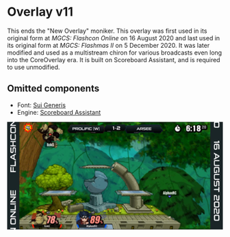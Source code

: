 # Overlay v11
This ends the "New Overlay" moniker. This overlay was first used in its original form at *MGCS: Flashcon Online* on 16 August 2020 and last used in its original form at *MGCS: Flashmas II* on 5 December 2020. It was later modified and used as a multistream chiron for various broadcasts even long into the CoreOverlay era. It is built on Scoreboard Assistant, and is required to use unmodified.

## Omitted components
- Font: [Sui Generis](https://www.dafont.com/sui-generis.font)
- Engine: [Scoreboard Assistant](https://obsproject.com/forum/resources/scoreboard-assistant.112/)

![Overlay v11 Screenshot](ss.jpg)
